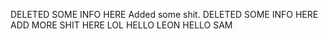 DELETED SOME INFO HERE
Added some  shit.
DELETED SOME INFO HERE ADD MORE SHIT HERE LOL
HELLO LEON HELLO SAM